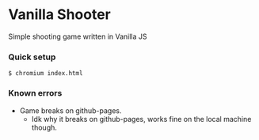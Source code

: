 # Vanilla Shooter
Simple shooting game written in Vanilla JS

### Quick setup
```console
$ chromium index.html
```

### Known errors
- Game breaks on github-pages.
  - Idk why it breaks on github-pages, works fine on the local machine though.
